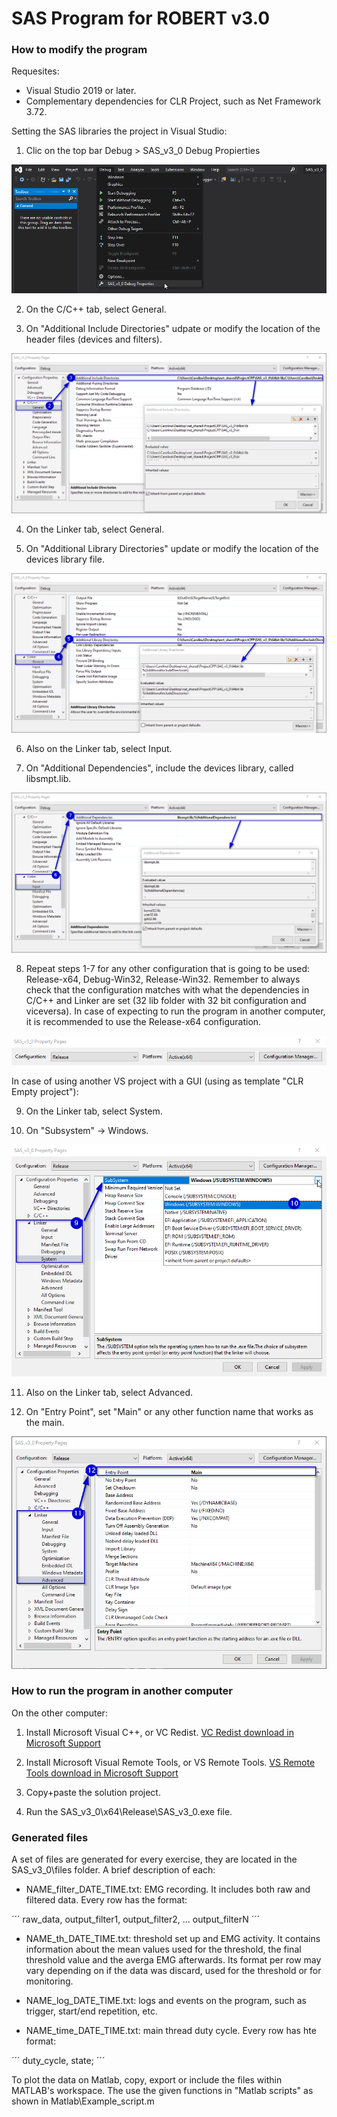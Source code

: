# SAS Program for ROBERT v3.0 #

### How to modify the program ###

Requesites:

* Visual Studio 2019 or later.
* Complementary dependencies for CLR Project, such as Net Framework 3.72.

Setting the SAS libraries the project in Visual Studio:

1. Clic on the top bar Debug > SAS_v3_0 Debug Propierties

![](howTo/setVS_openDebug.png)

2. On the C/C++ tab, select General.

3. On "Additional Include Directories" udpate or modify the location of the header files (devices and filters).

![](howTo/setVS_c.png)

4. On the Linker tab, select General.

5. On "Additional Library Directories" update or modify the location of the devices library file.

![](howTo/setVS_linker.png)

6. Also on the Linker tab, select Input.

7. On "Additional Dependencies", include the devices library, called libsmpt.lib.

![](howTo/setVS_linkerLib.png)

8. Repeat steps 1-7 for any other configuration that is going to be used: Release-x64, Debug-Win32, Release-Win32.
Remember to always check that the configuration matches with what the dependencies in C/C++ and Linker are set (32 lib folder with 32 bit configuration and viceversa).
In case of expecting to run the program in another computer, it is recommended to use the Release-x64 configuration.

![](howTo/setVS_config.png)

In case of using another VS project with a GUI (using as template "CLR Empty project"):

9. On the Linker tab, select System.

10. On "Subsystem" -> Windows.

![](howTo/setVS_subsystem.png)

11. Also on the Linker tab, select Advanced.

12. On "Entry Point", set "Main" or any other function name that works as the main.

![](howTo/setVS_advanced.png)


### How to run the program in another computer ###

On the other computer:

1. Install Microsoft Visual C++, or VC Redist.
[VC Redist download in Microsoft Support](https://support.microsoft.com/en-us/topic/the-latest-supported-visual-c-downloads-2647da03-1eea-4433-9aff-95f26a218cc0)

2. Install Microsoft Visual Remote Tools, or VS Remote Tools.
[VS Remote Tools download in Microsoft Support](https://visualstudio.microsoft.com/downloads/#remote-tools-for-visual-studio-2019)

3. Copy+paste the solution project.

4. Run the SAS_v3_0\x64\Release\SAS_v3_0.exe file.


### Generated files ###

A set of files are generated for every exercise, they are located in the SAS_v3_0\files folder. A brief description of each:

* NAME_filter_DATE_TIME.txt: EMG recording. It includes both raw and filtered data. Every row has the format:

´´´
raw_data, output_filter1, output_filter2, ... output_filterN
´´´

* NAME_th_DATE_TIME.txt: threshold set up and EMG activity. It contains information about the mean values used for the threshold, the final threshold value and the averga EMG afterwards. Its format per row may vary depending on if the data was discard, used for the threshold or for monitoring.

* NAME_log_DATE_TIME.txt: logs and events on the program, such as trigger, start/end repetition, etc.

* NAME_time_DATE_TIME.txt: main thread duty cycle. Every row has hte format:

´´´
duty_cycle, state;
´´´

To plot the data on Matlab, copy, export or include the files within MATLAB's workspace. The use the given functions in "Matlab scripts" as shown in Matlab\Example_script.m

